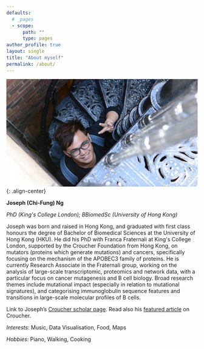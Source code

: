 ```yaml
---
defaults:
  # _pages
  - scope:
      path: ""
      type: pages
author_profile: true
layout: single
title: "About myself"
permalink: /about/
---
```


![image-center](/assets/images/Joseph.jpg ){: .align-center}

**Joseph (Chi-Fung) Ng**

*PhD (King's College London); BBiomedSc (University of Hong Kong)*

Joseph was born and raised in Hong Kong, and graduated with first class honours the degree of Bachelor of Biomedical Sciences at the University of Hong Kong (HKU). He did his PhD with Franca Fraternali at King's College London, supported by the Croucher Foundation from Hong Kong, on mutators (proteins which generate mutations) and cancers, specifically focusing on the mechanism of the APOBEC3 family of proteins. He is currently Research Associate in the Fraternali group, working on the analysis of large-scale transcriptomic, proteomics and network data, with a particular focus on cancer mutagenesis and B cell biology. Broad research themes include mutational impact (especially in relation to mutational signatures), and categorising immunoglobulin sequence features and transitions in large-scale molecular profiles of B cells. 

Link to Joseph’s [Croucher scholar page](https://scholars.croucher.org.hk/scholars/ng-chi-fung-joseph). Read also his [featured article](https://projects.croucher.org.hk/news/the-mechanics-of-cancer-joseph-ng-begins-his-phd-at-king-s-college-london) on Croucher.

*Interests*: Music, Data Visualisation, Food, Maps

*Hobbies*: Piano, Walking, Cooking

